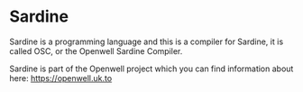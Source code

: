 # Sardine 
Sardine is a programming language and this is a compiler for Sardine, it is called OSC, or the Openwell Sardine Compiler.



Sardine is part of the Openwell project which you can find information about here: https://openwell.uk.to
